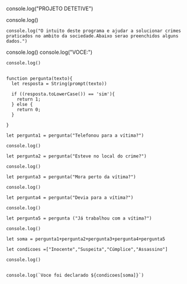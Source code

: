 console.log("PROJETO DETETIVE")



console.log()
	
	console.log("O intuito deste programa e ajudar a solucionar crimes praticados no ambito da sociedade.Abaixo serao preenchidos alguns dados.")
	
console.log()
console.log("VOCE:")



	console.log()

		
	function pergunta(texto){
	  let resposta = String(prompt(texto))
	  
	  if ((resposta.toLowerCase()) == 'sim'){
	    return 1;
	  } else {
	    return 0;
	  }
	
	}
	
	let pergunta1 = pergunta("Telefonou para a vítima?")
	
	console.log()
	
	let pergunta2 = pergunta("Esteve no local do crime?")
	
	console.log()
	
	let pergunta3 = pergunta("Mora perto da vítima?")
	
	console.log()
	
	let pergunta4 = pergunta("Devia para a vítima?")
	
	console.log()
	
	let pergunta5 = pergunta ("Já trabalhou com a vítima?")
	
	console.log()
	
	let soma = pergunta1+pergunta2+pergunta3+pergunta4+pergunta5
	
	let condicoes =["Inocente","Suspeita","Cúmplice","Assassino"] 
	
	console.log()
		
	
	console.log(`Voce foi declarado ${condicoes[soma]}`)
